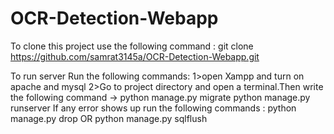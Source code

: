 # OCR-Detection-Webapp

To clone this project use the following command :
git clone https://github.com/samrat3145a/OCR-Detection-Webapp.git

To run server 
Run the following commands:
1>open Xampp and turn on apache and mysql
2>Go to project directory and open a terminal.Then write the following command ->
  python manage.py migrate
  python manage.py runserver
If any error shows up run the following commands :
  python manage.py drop OR python manage.py sqlflush
